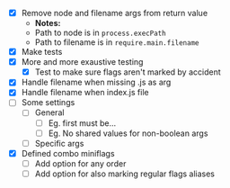 - [x] Remove node and filename args from return value
  - **Notes:**
  - Path to node is in `process.execPath`
  - Path to filename is in `require.main.filename`
- [x] Make tests
- [x] More and more exaustive testing
  - [x] Test to make sure flags aren't marked by accident
- [x] Handle filename when missing .js as arg
- [x] Handle filename when index.js file
- [ ] Some settings
  - [ ] General
    - [ ] Eg. first must be...
    - [ ] Eg. No shared values for non-boolean args
  - [ ] Specific args
- [x] Defined combo miniflags
  - [ ] Add option for any order
  - [ ] Add option for also marking regular flags aliases
